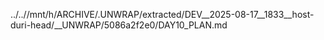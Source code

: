 ../..//mnt/h/ARCHIVE/.UNWRAP/extracted/DEV__2025-08-17__1833__host-duri-head/__UNWRAP/5086a2f2e0/DAY10_PLAN.md